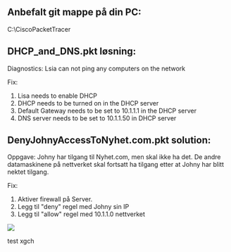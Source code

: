 ## Anbefalt git mappe på din PC:

 C:\CiscoPacketTracer

## DHCP_and_DNS.pkt løsning:

Diagnostics: 
Lsia can not ping any computers on the network

Fix:

1. Lisa needs to enable DHCP 
2. DHCP needs to be turned on in the DHCP server
3. Default Gateway needs to be set to 10.1.1.1 in the DHCP server
4. DNS server needs to be set to 10.1.1.50 in DHCP server

## DenyJohnyAccessToNyhet.com.pkt solution:

Oppgave: 
Johny har tilgang til Nyhet.com, men skal ikke ha det. De andre datamaskinene på nettverket skal fortsatt ha tilgang etter at Johny har blitt nektet tilgang. 

Fix:

1. Aktiver firewall på Server.
2. Legg til "deny" regel med Johny sin IP
3. Legg til "allow" regel med 10.1.1.0 nettverket

![](images/irewall.png)

test
xgch



